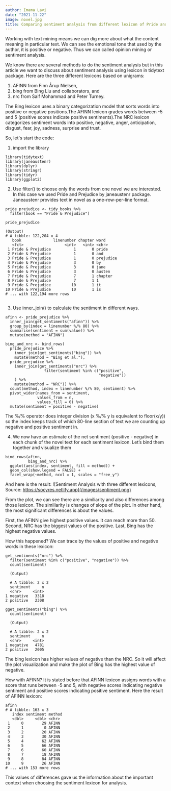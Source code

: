 ```yaml
---
author: Imama Lavi
date: "2021-11-22"
image: novel.jpg
title: Comparing sentiment analysis from different lexicon of Pride and Prejudice Novel
---
```


Working with text mining means we can dig more about what the content meaning in particular text. We can see the emotional tone that used by the author, it is positive or negative. Thus we can called opinion mining or sentiment analysis.

We know there are several methods to do the sentiment analysis but in this article we want to discuss about sentiment analysis using lexicon in tidytext package. Here are the three different lexicons based on unigrams:
1. AFINN from Finn Årup Nielsen,
2. bing from Bing Liu and collaborators, and
3. nrc from Saif Mohammad and Peter Turney.

The Bing lexicon uses a binary categorization model that sorts words into positive or negative positions.The AFINN lexicon grades words between -5 and 5 (positive scores indicate positive sentiments).The NRC lexicon categorizes sentiment words into positive, negative, anger, anticipation, disgust, fear, joy, sadness, surprise and trust.

So, let's start the code:

1. import the library

```{r, echo = TRUE}
library(tidytext) 
library(janeaustenr) 
library(dplyr)
library(stringr)
library(tidyr)
library(ggplot2) 
```
2. Use filter() to choose only the words from one novel we are interested. In this case we used Pride and Prejudice by janeaustenr package. Janeaustenr provides text in novel as a one-row-per-line format.

```{r, echo = TRUE}
pride_prejudice <- tidy_books %>%
  filter(book == "Pride & Prejudice")

pride_prejudice

(Output)
# A tibble: 122,204 x 4
   book              linenumber chapter word     
   <fct>                  <int>   <int> <chr>    
 1 Pride & Prejudice          1       0 pride    
 2 Pride & Prejudice          1       0 and      
 3 Pride & Prejudice          1       0 prejudice
 4 Pride & Prejudice          3       0 by       
 5 Pride & Prejudice          3       0 jane     
 6 Pride & Prejudice          3       0 austen   
 7 Pride & Prejudice          7       1 chapter  
 8 Pride & Prejudice          7       1 1        
 9 Pride & Prejudice         10       1 it       
10 Pride & Prejudice         10       1 is       
# ... with 122,194 more rows
 
```

3. Use inner_join() to calculate the sentiment in different ways.

```{r, echo = TRUE}
afinn <- pride_prejudice %>% 
  inner_join(get_sentiments("afinn")) %>% 
  group_by(index = linenumber %/% 80) %>% 
  summarise(sentiment = sum(value)) %>% 
  mutate(method = "AFINN")

bing_and_nrc <- bind_rows(
  pride_prejudice %>% 
    inner_join(get_sentiments("bing")) %>%
    mutate(method = "Bing et al."),
  pride_prejudice %>% 
    inner_join(get_sentiments("nrc") %>% 
                 filter(sentiment %in% c("positive", 
                                         "negative"))
    ) %>%
    mutate(method = "NRC")) %>%
  count(method, index = linenumber %/% 80, sentiment) %>%
  pivot_wider(names_from = sentiment,
              values_from = n,
              values_fill = 0) %>% 
  mutate(sentiment = positive - negative) 
```
The %/% operator does integer division (x %/% y is equivalent to floor(x/y)) so the index keeps track of which 80-line section of text we are counting up negative and positive sentiment in.

4. We now have an estimate of the net sentiment (positive - negative) in each chunk of the novel text for each sentiment lexicon. Let’s bind them together and visualize them

```{r, echo = TRUE}
bind_rows(afinn, 
          bing_and_nrc) %>%
  ggplot(aes(index, sentiment, fill = method)) +
  geom_col(show.legend = FALSE) +
  facet_wrap(~method, ncol = 1, scales = "free_y")
```

And here is the result:
![Sentiment Analysis with three different lexicons, Source: https://socyres.netlify.app](/images/sentiment.png)

From the plot, we can see there are a similiarity and also differences among those lexicon. The similiarity is changes of slope of the plot. In other hand, the most significant differences is about the values. 

First, the AFINN give highest positive values. It can reach more than 50. 
Second, NRC has the biggest values of the positive. 
Last, Bing has the highest negative values. 

How this happened? We can trace by the values of positive and negative words in these lexicon:

```{r, echo = TRUE}
get_sentiments("nrc") %>% 
  filter(sentiment %in% c("positive", "negative")) %>% 
  count(sentiment)
  
  (Output)
  
  # A tibble: 2 x 2
  sentiment     n
  <chr>     <int>
1 negative   3318
2 positive   2308
```
```{r, echo = TRUE}
gget_sentiments("bing") %>% 
  count(sentiment)
  
  (Output)
  
  # A tibble: 2 x 2
  sentiment     n
  <chr>     <int>
1 negative   4781
2 positive   2005
```

The bing lexicon has higher values of negative than the NRC. So it will affect the plot visualization and make the plot of Bing has the highest value of negative. 

How with AFINN? It is stated before that AFINN lexicon assigns words with a score that runs between -5 and 5, with negative scores indicating negative sentiment and positive scores indicating positive sentiment. Here the result of AFINN lexicon:

```{r, echo = TRUE}
afinn
# A tibble: 163 x 3
   index sentiment method
   <dbl>     <dbl> <chr> 
 1     0        29 AFINN 
 2     1         0 AFINN 
 3     2        20 AFINN 
 4     3        30 AFINN 
 5     4        62 AFINN 
 6     5        66 AFINN 
 7     6        60 AFINN 
 8     7        18 AFINN 
 9     8        84 AFINN 
10     9        26 AFINN 
# ... with 153 more rows
```
This values of differences gave us the information about the important context when choosing the sentiment lexicon for analysis. 
